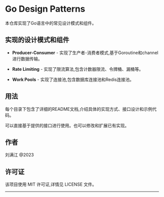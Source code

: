# Go Design Patterns

本仓库实现了Go语言中的常见设计模式和组件。

## 实现的设计模式和组件

- **Producer-Consumer** - 实现了生产者-消费者模式,基于Goroutine和channel进行数据传输。

- **Rate Limiting** - 实现了限流算法,包含计数器限流、令牌桶、漏桶等。

- **Work Pools** - 实现了连接池,包含数据库连接池和Redis连接池。

## 用法

每个目录下包含了详细的README文档,介绍具体的实现方式、接口设计和示例代码。

可以直接基于提供的接口进行使用。也可以修改和扩展已有实现。

## 作者

刘满江 @2023 

## 许可证

该项目使用 MIT 许可证,详情见 LICENSE 文件。

-----------------
